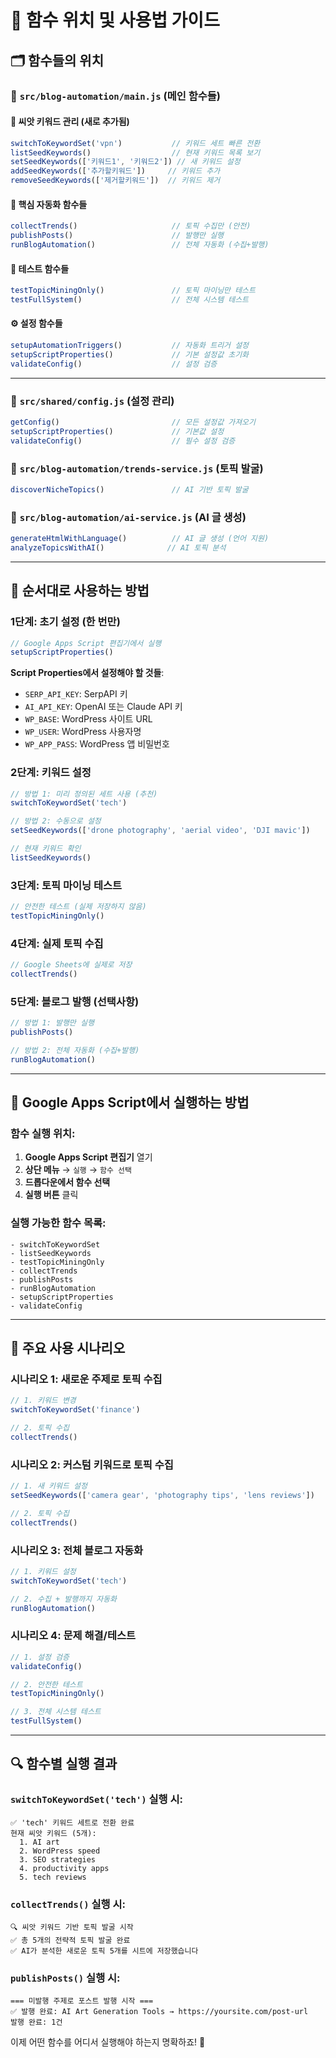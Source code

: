 # 📍 함수 위치 및 사용법 가이드

## 🗂️ 함수들의 위치

### 📁 `src/blog-automation/main.js` (메인 함수들)

#### 🌱 씨앗 키워드 관리 (새로 추가됨)
```javascript
switchToKeywordSet('vpn')           // 키워드 세트 빠른 전환
listSeedKeywords()                  // 현재 키워드 목록 보기
setSeedKeywords(['키워드1', '키워드2']) // 새 키워드 설정
addSeedKeywords(['추가할키워드'])     // 키워드 추가
removeSeedKeywords(['제거할키워드'])  // 키워드 제거
```

#### 🎯 핵심 자동화 함수들
```javascript
collectTrends()                     // 토픽 수집만 (안전)
publishPosts()                      // 발행만 실행
runBlogAutomation()                 // 전체 자동화 (수집+발행)
```

#### 🧪 테스트 함수들
```javascript
testTopicMiningOnly()               // 토픽 마이닝만 테스트
testFullSystem()                    // 전체 시스템 테스트
```

#### ⚙️ 설정 함수들
```javascript
setupAutomationTriggers()           // 자동화 트리거 설정
setupScriptProperties()             // 기본 설정값 초기화
validateConfig()                    // 설정 검증
```

---

### 📁 `src/shared/config.js` (설정 관리)
```javascript
getConfig()                         // 모든 설정값 가져오기
setupScriptProperties()             // 기본값 설정
validateConfig()                    // 필수 설정 검증
```

### 📁 `src/blog-automation/trends-service.js` (토픽 발굴)
```javascript
discoverNicheTopics()               // AI 기반 토픽 발굴
```

### 📁 `src/blog-automation/ai-service.js` (AI 글 생성)
```javascript
generateHtmlWithLanguage()          // AI 글 생성 (언어 지원)
analyzeTopicsWithAI()              // AI 토픽 분석
```

---

## 🚀 순서대로 사용하는 방법

### 1단계: 초기 설정 (한 번만)

```javascript
// Google Apps Script 편집기에서 실행
setupScriptProperties()
```

**Script Properties에서 설정해야 할 것들**:
- `SERP_API_KEY`: SerpAPI 키
- `AI_API_KEY`: OpenAI 또는 Claude API 키
- `WP_BASE`: WordPress 사이트 URL
- `WP_USER`: WordPress 사용자명
- `WP_APP_PASS`: WordPress 앱 비밀번호

### 2단계: 키워드 설정

```javascript
// 방법 1: 미리 정의된 세트 사용 (추천)
switchToKeywordSet('tech')

// 방법 2: 수동으로 설정
setSeedKeywords(['drone photography', 'aerial video', 'DJI mavic'])

// 현재 키워드 확인
listSeedKeywords()
```

### 3단계: 토픽 마이닝 테스트

```javascript
// 안전한 테스트 (실제 저장하지 않음)
testTopicMiningOnly()
```

### 4단계: 실제 토픽 수집

```javascript
// Google Sheets에 실제로 저장
collectTrends()
```

### 5단계: 블로그 발행 (선택사항)

```javascript
// 방법 1: 발행만 실행
publishPosts()

// 방법 2: 전체 자동화 (수집+발행)
runBlogAutomation()
```

---

## 📱 Google Apps Script에서 실행하는 방법

### 함수 실행 위치:
1. **Google Apps Script 편집기** 열기
2. **상단 메뉴** → `실행` → `함수 선택`
3. **드롭다운에서 함수 선택**
4. **실행 버튼** 클릭

### 실행 가능한 함수 목록:
```
- switchToKeywordSet
- listSeedKeywords  
- testTopicMiningOnly
- collectTrends
- publishPosts
- runBlogAutomation
- setupScriptProperties
- validateConfig
```

---

## 🎯 주요 사용 시나리오

### 시나리오 1: 새로운 주제로 토픽 수집
```javascript
// 1. 키워드 변경
switchToKeywordSet('finance')

// 2. 토픽 수집
collectTrends()
```

### 시나리오 2: 커스텀 키워드로 토픽 수집
```javascript
// 1. 새 키워드 설정
setSeedKeywords(['camera gear', 'photography tips', 'lens reviews'])

// 2. 토픽 수집
collectTrends()
```

### 시나리오 3: 전체 블로그 자동화
```javascript
// 1. 키워드 설정
switchToKeywordSet('tech')

// 2. 수집 + 발행까지 자동화
runBlogAutomation()
```

### 시나리오 4: 문제 해결/테스트
```javascript
// 1. 설정 검증
validateConfig()

// 2. 안전한 테스트
testTopicMiningOnly()

// 3. 전체 시스템 테스트
testFullSystem()
```

---

## 🔍 함수별 실행 결과

### `switchToKeywordSet('tech')` 실행 시:
```
✅ 'tech' 키워드 세트로 전환 완료
현재 씨앗 키워드 (5개):
  1. AI art
  2. WordPress speed
  3. SEO strategies
  4. productivity apps
  5. tech reviews
```

### `collectTrends()` 실행 시:
```
🔍 씨앗 키워드 기반 토픽 발굴 시작
✅ 총 5개의 전략적 토픽 발굴 완료
✅ AI가 분석한 새로운 토픽 5개를 시트에 저장했습니다
```

### `publishPosts()` 실행 시:
```
=== 미발행 주제로 포스트 발행 시작 ===
✅ 발행 완료: AI Art Generation Tools → https://yoursite.com/post-url
발행 완료: 1건
```

이제 어떤 함수를 어디서 실행해야 하는지 명확하죠! 🎉
